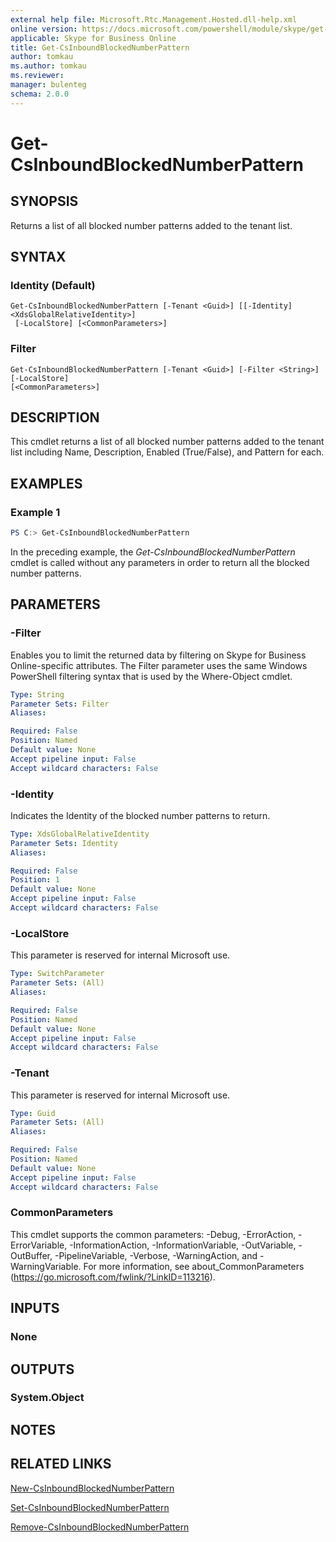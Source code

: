```yaml
---
external help file: Microsoft.Rtc.Management.Hosted.dll-help.xml 
online version: https://docs.microsoft.com/powershell/module/skype/get-csinboundblockednumberpattern
applicable: Skype for Business Online 
title: Get-CsInboundBlockedNumberPattern
author: tomkau
ms.author: tomkau
ms.reviewer:
manager: bulenteg
schema: 2.0.0 
---
```


# Get-CsInboundBlockedNumberPattern

## SYNOPSIS
Returns a list of all blocked number patterns added to the tenant list.

## SYNTAX

### Identity (Default)
```
Get-CsInboundBlockedNumberPattern [-Tenant <Guid>] [[-Identity] <XdsGlobalRelativeIdentity>]
 [-LocalStore] [<CommonParameters>]
```

### Filter
```
Get-CsInboundBlockedNumberPattern [-Tenant <Guid>] [-Filter <String>] [-LocalStore]
[<CommonParameters>]
```

## DESCRIPTION
This cmdlet returns a list of all blocked number patterns added to the tenant list including Name, Description, Enabled (True/False), and Pattern for each.

## EXAMPLES

### Example 1
```powershell
PS C:> Get-CsInboundBlockedNumberPattern
```

In the preceding example, the *Get-CsInboundBlockedNumberPattern* cmdlet is called without any parameters in order to return all the blocked number patterns.

## PARAMETERS

### -Filter
Enables you to limit the returned data by filtering on Skype for Business Online-specific attributes. The Filter parameter uses the same Windows PowerShell filtering syntax that is used by the Where-Object cmdlet.

```yaml
Type: String
Parameter Sets: Filter
Aliases:

Required: False
Position: Named
Default value: None
Accept pipeline input: False
Accept wildcard characters: False
```

### -Identity
Indicates the Identity of the blocked number patterns to return.

```yaml
Type: XdsGlobalRelativeIdentity
Parameter Sets: Identity
Aliases:

Required: False
Position: 1
Default value: None
Accept pipeline input: False
Accept wildcard characters: False
```

### -LocalStore
This parameter is reserved for internal Microsoft use.

```yaml
Type: SwitchParameter
Parameter Sets: (All)
Aliases:

Required: False
Position: Named
Default value: None
Accept pipeline input: False
Accept wildcard characters: False
```

### -Tenant
This parameter is reserved for internal Microsoft use.

```yaml
Type: Guid
Parameter Sets: (All)
Aliases:

Required: False
Position: Named
Default value: None
Accept pipeline input: False
Accept wildcard characters: False
```

### CommonParameters
This cmdlet supports the common parameters: -Debug, -ErrorAction, -ErrorVariable, -InformationAction, -InformationVariable, -OutVariable, -OutBuffer, -PipelineVariable, -Verbose, -WarningAction, and -WarningVariable. For more information, see about_CommonParameters (https://go.microsoft.com/fwlink/?LinkID=113216).

## INPUTS

### None

## OUTPUTS

### System.Object
## NOTES

## RELATED LINKS

[New-CsInboundBlockedNumberPattern](New-CsInboundBlockedNumberPattern.md)

[Set-CsInboundBlockedNumberPattern](Set-CsInboundBlockedNumberPattern.md)

[Remove-CsInboundBlockedNumberPattern](Remove-CsInboundBlockedNumberPattern.md)

